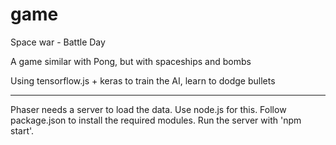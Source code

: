 # game

Space war - Battle Day

A game similar with Pong, but with spaceships and bombs

Using tensorflow.js + keras to train the AI, learn to dodge bullets

------------------------------------------

Phaser needs a server to load the data. Use node.js for this. Follow package.json to install the required modules.
Run the server with 'npm start'.
